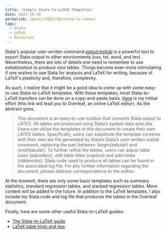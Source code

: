 ```yaml
---
title: 'Simple Stata-to-LaTeX Tempaltes'
date: 2022-10-10
permalink: /posts/2022/10/stata-to-latex/
tags:
  - Stata
  - LaTeX
  - Resources
---
```


Stata's popular user-wrriten command [estout/esttab](http://repec.sowi.unibe.ch/stata/estout/) is a powerful tool to export Stata output to other envrionments (csv, txt, word, and tex). Nevertheless, there are lots of details one need to remember to use esttab/estout to produce nice tables. Things become even more intimidating if one wishes to use Stata for analysis and LaTeX for writing, because of LaTeX's plasticity and, therefore, complexity.

As such, I realize that it might be a good idea to come up with some easy-to-use Stata-to-LaTeX templates. With these templates, most Stata-to-LaTeX transfers can be done on a copy-and-paste basis. [Here](https://www.overleaf.com/read/kfxrxfbqsytm) is my intitial effort (this link will lead you to Overleaf, an online LaTeX editor). As the abstract goes,

> This document is an easy-to-use toolbox that converts Stata output to LATEX. All tables are produced using Stata’s system data auto.dta. Users can utilize the templates in this document to create their own LATEX tables. Specifically, users can substitute the template contents with their own tex file generated by Stata’s Stata’s user-written esttab command, replacing the part between *\begin{tabular}* and *\end{tabular}*. To further refine the tables, users can adjust table sizes (*adjustbox*), edit table titles (*caption*) and add notes (*tablenotes*). Stata code used to produce all tables can be found in the associated log file. For any further information regarding the document, please address correspondence to the author.

At the moment, there are only some basic templates such as summary statistics, standard regression tables, and stacked regression tables. More content will be added in the future. In addition to the LaTeX templates, I also include my Stata code and log file that produces the tables in the Overleaf document.

Finally, here are some other useful Stata-to-LaTeX guides:
* [The Stata-to-LaTeX guide](https://medium.com/the-stata-guide/the-stata-to-latex-guide-6e7ed5622856)
* [LaTeX table hints and tips](https://statatexblog.com/wp-content/uploads/2013/09/tabletricks_latex.pdf)
